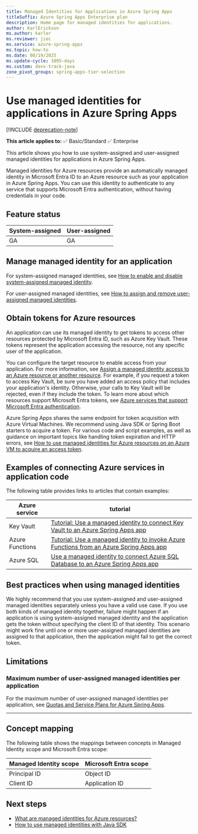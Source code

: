 ```yaml
---
title: Managed Identities for Applications in Azure Spring Apps
titleSuffix: Azure Spring Apps Enterprise plan
description: Home page for managed identities for applications.
author: KarlErickson
ms.author: karler
ms.reviewer: jiec
ms.service: azure-spring-apps
ms.topic: how-to
ms.date: 08/19/2025
ms.update-cycle: 1095-days
ms.custom: devx-track-java
zone_pivot_groups: spring-apps-tier-selection
---
```


# Use managed identities for applications in Azure Spring Apps

[!INCLUDE [deprecation-note](../includes/deprecation-note.md)]

**This article applies to:** ✅ Basic/Standard ✅ Enterprise

This article shows you how to use system-assigned and user-assigned managed identities for applications in Azure Spring Apps.

Managed identities for Azure resources provide an automatically managed identity in Microsoft Entra ID to an Azure resource such as your application in Azure Spring Apps. You can use this identity to authenticate to any service that supports Microsoft Entra authentication, without having credentials in your code.

## Feature status

| System-assigned | User-assigned |
| -               | -             |
| GA              | GA            |

## Manage managed identity for an application

For system-assigned managed identities, see [How to enable and disable system-assigned managed identity](./how-to-enable-system-assigned-managed-identity.md).

For user-assigned managed identities, see [How to assign and remove user-assigned managed identities](./how-to-manage-user-assigned-managed-identities.md).

## Obtain tokens for Azure resources

An application can use its managed identity to get tokens to access other resources protected by Microsoft Entra ID, such as Azure Key Vault. These tokens represent the application accessing the resource, not any specific user of the application.

You can configure the target resource to enable access from your application. For more information, see [Assign a managed identity access to an Azure resource or another resource](/entra/identity/managed-identities-azure-resources/how-to-assign-access-azure-resource). For example, if you request a token to access Key Vault, be sure you have added an access policy that includes your application's identity. Otherwise, your calls to Key Vault will be rejected, even if they include the token. To learn more about which resources support Microsoft Entra tokens, see [Azure services that support Microsoft Entra authentication](/entra/identity/managed-identities-azure-resources/services-id-authentication-support).

Azure Spring Apps shares the same endpoint for token acquisition with Azure Virtual Machines. We recommend using Java SDK or Spring Boot starters to acquire a token. For various code and script examples, as well as guidance on important topics like handling token expiration and HTTP errors, see [How to use managed identities for Azure resources on an Azure VM to acquire an access token](/entra/identity/managed-identities-azure-resources/how-to-use-vm-token).

## Examples of connecting Azure services in application code

The following table provides links to articles that contain examples:

| Azure service   | tutorial                                                                                                                              |
|-----------------|---------------------------------------------------------------------------------------------------------------------------------------|
| Key Vault       | [Tutorial: Use a managed identity to connect Key Vault to an Azure Spring Apps app](tutorial-managed-identities-key-vault.md)        |
| Azure Functions | [Tutorial: Use a managed identity to invoke Azure Functions from an Azure Spring Apps app](tutorial-managed-identities-functions.md) |
| Azure SQL       | [Use a managed identity to connect Azure SQL Database to an Azure Spring Apps app](connect-managed-identity-to-azure-sql.md)         |

## Best practices when using managed identities

We highly recommend that you use system-assigned and user-assigned managed identities separately unless you have a valid use case. If you use both kinds of managed identity together, failure might happen if an application is using system-assigned managed identity and the application gets the token without specifying the client ID of that identity. This scenario might work fine until one or more user-assigned managed identities are assigned to that application, then the application might fail to get the correct token.

## Limitations

### Maximum number of user-assigned managed identities per application

For the maximum number of user-assigned managed identities per application, see [Quotas and Service Plans for Azure Spring Apps](./quotas.md).

---

## Concept mapping

The following table shows the mappings between concepts in Managed Identity scope and Microsoft Entra scope:

| Managed Identity scope | Microsoft Entra scope |
|------------------------|----------------|
| Principal ID           | Object ID      |
| Client ID              | Application ID |

## Next steps

- [What are managed identities for Azure resources?](/entra/identity/managed-identities-azure-resources/overview)
- [How to use managed identities with Java SDK](https://github.com/Azure-Samples/azure-spring-apps-samples)
